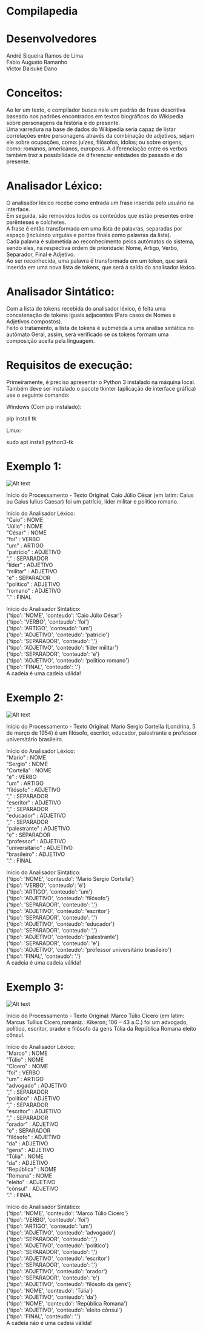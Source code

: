 # Compilapedia

# Desenvolvedores

André Siqueira Ramos de Lima  
Fabio Augusto Ramanho  
Victor Daisuke Dano  

# Conceitos:
Ao ler um texto, o compilador busca nele um padrão de frase descritiva baseado nos padrões encontrados em textos biográficos do Wikipedia sobre personagens da história e do presente.   
Uma varredura na base de dados do Wikipedia seria capaz de listar correlações entre personagens através da combinação de adjetivos, sejam ele sobre ocupações, como: juízes, filósofos, ídolos; ou sobre origens, como: romanos, americanos, europeus.  A diferenciação entre os verbos também traz a possibilidade de diferenciar entidades do passado e do presente.


# Analisador Léxico:

O analisador léxico recebe como entrada um frase inserida pelo usuário na interface.   
Em seguida, são removidos todos os conteúdos que estão presentes entre parênteses e colchetes.  
A frase é então transformada em uma lista de palavras, separadas por espaço (incluindo vírgulas e pontos finais como palavras da lista).  
Cada palavra é submetida ao reconhecimento pelos autômatos do sistema, sendo eles, na respectiva ordem de prioridade: Nome, Artigo, Verbo, Separador, Final e Adjetivo.  
Ao ser reconhecida, uma palavra é transformada em um token, que será inserida em uma nova lista de tokens, que será a saída do analisador léxico.  

# Analisador Sintático:

Com a lista de tokens recebida do analisador léxico, é feita uma concatenação de tokens iguais adjacentes (Para casos de Nomes e Adjetivos compostos).  
Feito o tratamento, a lista de tokens é submetida a uma analise sintática no autômato Geral, assim, será verificado se os tokens formam uma composição aceita pela linguagem.   

# Requisitos de execução:

Primeiramente, é preciso apresentar o Python 3 instalado na máquina local.  
Também deve ser instalado o pacote tkinter (aplicação de interface gráfica) use o seguinte comando: 

Windows (Com pip instalado):

pip install tk

Linux:

sudo apt install python3-tk

# Exemplo 1:

![Alt text](imagens/Cortella.png?raw=true "Title")

Início do Processamento - Texto Original: Caio Júlio César (em latim: Caius ou Gaius Iulius Caesar) foi um patrício, líder militar e político romano.  

Início do Analisador Léxico:  
"Caio" : NOME  
"Júlio" : NOME  
"César" : NOME  
"foi" : VERBO  
"um" : ARTIGO  
"patrício" : ADJETIVO  
"," : SEPARADOR  
"líder" : ADJETIVO  
"militar" : ADJETIVO  
"e" : SEPARADOR  
"político" : ADJETIVO  
"romano" : ADJETIVO  
"." : FINAL  

Início do Analisador Sintático:  
{'tipo': 'NOME', 'conteudo': 'Caio Júlio César'}  
{'tipo': 'VERBO', 'conteudo': 'foi'}  
{'tipo': 'ARTIGO', 'conteudo': 'um'}  
{'tipo': 'ADJETIVO', 'conteudo': 'patrício'}  
{'tipo': 'SEPARADOR', 'conteudo': ','}  
{'tipo': 'ADJETIVO', 'conteudo': 'líder militar'}  
{'tipo': 'SEPARADOR', 'conteudo': 'e'}  
{'tipo': 'ADJETIVO', 'conteudo': 'político romano'}  
{'tipo': 'FINAL', 'conteudo': '.'}  
A cadeia é uma cadeia válida!  

# Exemplo 2:

![Alt text](imagens/Cortella.png?raw=true "Title")

Início do Processamento - Texto Original: Mario Sergio Cortella (Londrina, 5 de março de 1954) é um filósofo, escritor, educador, palestrante e professor universitário brasileiro.  

Início do Analisador Léxico:  
"Mario" : NOME  
"Sergio" : NOME  
"Cortella" : NOME  
"é" : VERBO  
"um" : ARTIGO  
"filósofo" : ADJETIVO  
"," : SEPARADOR  
"escritor" : ADJETIVO  
"," : SEPARADOR  
"educador" : ADJETIVO  
"," : SEPARADOR  
"palestrante" : ADJETIVO  
"e" : SEPARADOR  
"professor" : ADJETIVO  
"universitário" : ADJETIVO  
"brasileiro" : ADJETIVO  
"." : FINAL  

Início do Analisador Sintático:  
{'tipo': 'NOME', 'conteudo': 'Mario Sergio Cortella'}  
{'tipo': 'VERBO', 'conteudo': 'é'}  
{'tipo': 'ARTIGO', 'conteudo': 'um'}  
{'tipo': 'ADJETIVO', 'conteudo': 'filósofo'}  
{'tipo': 'SEPARADOR', 'conteudo': ','}  
{'tipo': 'ADJETIVO', 'conteudo': 'escritor'}  
{'tipo': 'SEPARADOR', 'conteudo': ','}  
{'tipo': 'ADJETIVO', 'conteudo': 'educador'}  
{'tipo': 'SEPARADOR', 'conteudo': ','}  
{'tipo': 'ADJETIVO', 'conteudo': 'palestrante'}  
{'tipo': 'SEPARADOR', 'conteudo': 'e'}  
{'tipo': 'ADJETIVO', 'conteudo': 'professor universitário brasileiro'}  
{'tipo': 'FINAL', 'conteudo': '.'}  
A cadeia é uma cadeia válida!  

# Exemplo 3:

![Alt text](imagens/Marco.png?raw=true "Title")

Início do Processamento - Texto Original: Marco Túlio Cícero (em latim: Marcus Tullius Cicero,romaniz.: Kikeron; 106 – 43 a.C.) foi um advogado, político, escritor, orador e filósofo da gens Túlia da República Romana eleito cônsul.  

Início do Analisador Léxico:    
"Marco" : NOME  
"Túlio" : NOME  
"Cícero" : NOME  
"foi" : VERBO  
"um" : ARTIGO  
"advogado" : ADJETIVO  
"," : SEPARADOR  
"político" : ADJETIVO  
"," : SEPARADOR  
"escritor" : ADJETIVO  
"," : SEPARADOR  
"orador" : ADJETIVO  
"e" : SEPARADOR  
"filósofo" : ADJETIVO  
"da" : ADJETIVO  
"gens" : ADJETIVO  
"Túlia" : NOME  
"da" : ADJETIVO  
"República" : NOME  
"Romana" : NOME  
"eleito" : ADJETIVO  
"cônsul" : ADJETIVO  
"." : FINAL  

Início do Analisador Sintático:  
{'tipo': 'NOME', 'conteudo': 'Marco Túlio Cícero'}  
{'tipo': 'VERBO', 'conteudo': 'foi'}  
{'tipo': 'ARTIGO', 'conteudo': 'um'}  
{'tipo': 'ADJETIVO', 'conteudo': 'advogado'}  
{'tipo': 'SEPARADOR', 'conteudo': ','}  
{'tipo': 'ADJETIVO', 'conteudo': 'político'}  
{'tipo': 'SEPARADOR', 'conteudo': ','}  
{'tipo': 'ADJETIVO', 'conteudo': 'escritor'}  
{'tipo': 'SEPARADOR', 'conteudo': ','}  
{'tipo': 'ADJETIVO', 'conteudo': 'orador'}  
{'tipo': 'SEPARADOR', 'conteudo': 'e'}  
{'tipo': 'ADJETIVO', 'conteudo': 'filósofo da gens'}  
{'tipo': 'NOME', 'conteudo': 'Túlia'}  
{'tipo': 'ADJETIVO', 'conteudo': 'da'}  
{'tipo': 'NOME', 'conteudo': 'República Romana'}  
{'tipo': 'ADJETIVO', 'conteudo': 'eleito cônsul'}  
{'tipo': 'FINAL', 'conteudo': '.'}  
A cadeia não é uma cadeia válida!  